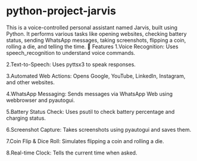 # python-project-jarvis
This is a voice-controlled personal assistant named Jarvis, built using Python. It performs various tasks like opening websites, checking battery status, sending WhatsApp messages, taking screenshots, flipping a coin, rolling a die, and telling the time.
📌 Features
1.Voice Recognition:
  Uses speech_recognition to understand voice commands.
  
2.Text-to-Speech: 
  Uses pyttsx3 to speak responses.

3.Automated Web Actions:
  Opens Google, YouTube, LinkedIn, Instagram, and other websites.

4.WhatsApp Messaging:
  Sends messages via WhatsApp Web using webbrowser and pyautogui.

5.Battery Status Check:
  Uses psutil to check battery percentage and charging status.

6.Screenshot Capture:
  Takes screenshots using pyautogui and saves them.

7.Coin Flip & Dice Roll:
  Simulates flipping a coin and rolling a die.

8.Real-time Clock:
  Tells the current time when asked.
